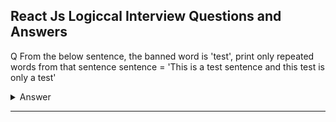 ## React Js Logiccal Interview Questions and Answers

Q From the below sentence,
the banned word is 'test', print only repeated words from that sentence
sentence = 'This is a test sentence and this test is only a test'

<details><summary>Answer</summary>

```js
import React, { useState } from "react";

function App() {
  const sentence = "This is a test sentence and this test is only a test";

  // Function to get repeated words excluding banned words
  const getRepeatedWords = (sentence) => {
    const bannedWord = "test";
    const words = sentence.toLowerCase().split(" ");
    const wordCount = {};
    const repeatedWords = [];

    words.forEach((word) => {
      if (word !== bannedWord) {
        wordCount[word] = (wordCount[word] || 0) + 1;
      }
    });

    for (const word in wordCount) {
      if (wordCount[word] > 1) {
        repeatedWords.push(word);
      }
    }

    return repeatedWords;
  };

  const repeatedWords = getRepeatedWords(sentence);

  return (
    <div>
      <h1>Repeated Words</h1>
      <p>{repeatedWords.join(", ")}</p>
    </div>
  );
}

export default App;
```

</details>

---
